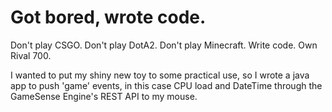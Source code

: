 # Got bored, wrote code.

Don't play CSGO.
Don't play DotA2.
Don't play Minecraft.
Write code.
Own Rival 700.


I wanted to put my shiny new toy to some practical use, so I wrote a java app to push 'game' events, in this case CPU load and DateTime through the GameSense Engine's REST API to my mouse.
